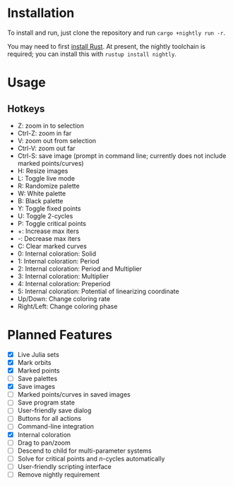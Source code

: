# Installation

To install and run, just clone the repository and run `cargo +nightly run -r`.

You may need to first [install Rust](https://rustup.rs/). At present, the nightly toolchain is required; you can install this with `rustup install nightly`.

# Usage

## Hotkeys

- Z: zoom in to selection
- Ctrl-Z: zoom in far
- V: zoom out from selection
- Ctrl-V: zoom out far
- Ctrl-S: save image (prompt in command line; currently does not include marked points/curves)
- H: Resize images
- L: Toggle live mode
- R: Randomize palette
- W: White palette
- B: Black palette
- Y: Toggle fixed points
- U: Toggle 2-cycles
- P: Toggle critical points
- +: Increase max iters
- -: Decrease max iters
- C: Clear marked curves
- 0: Internal coloration: Solid
- 1: Internal coloration: Period
- 2: Internal coloration: Period and Multiplier
- 3: Internal coloration: Multiplier
- 4: Internal coloration: Preperiod
- 5: Internal coloration: Potential of linearizing coordinate
- Up/Down: Change coloring rate
- Right/Left: Change coloring phase

# Planned Features
- [x] Live Julia sets
- [x] Mark orbits
- [x] Marked points
- [ ] Save palettes
- [x] Save images
- [ ] Marked points/curves in saved images
- [ ] Save program state
- [ ] User-friendly save dialog
- [ ] Buttons for all actions
- [ ] Command-line integration
- [x] Internal coloration
- [ ] Drag to pan/zoom
- [ ] Descend to child for multi-parameter systems
- [ ] Solve for critical points and $n$-cycles automatically
- [ ] User-friendly scripting interface
- [ ] Remove nightly requirement
